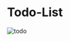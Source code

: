 # Todo-List
![todo](https://github.com/Nandareddy7/Todo-List/assets/110484284/a013f76a-6523-4feb-9a8a-96c27c1d71a0)
